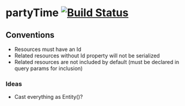 # partyTime [![Build Status](https://travis-ci.org/yohanmishkin/partytime.svg?branch=master)](https://travis-ci.org/yohanmishkin/partytime)

## Conventions
- Resources must have an Id
- Related resources without Id property will not be serialized
- Related resources are not included by default (must be declared in query params for inclusion)

### Ideas
- Cast everything as Entity()?